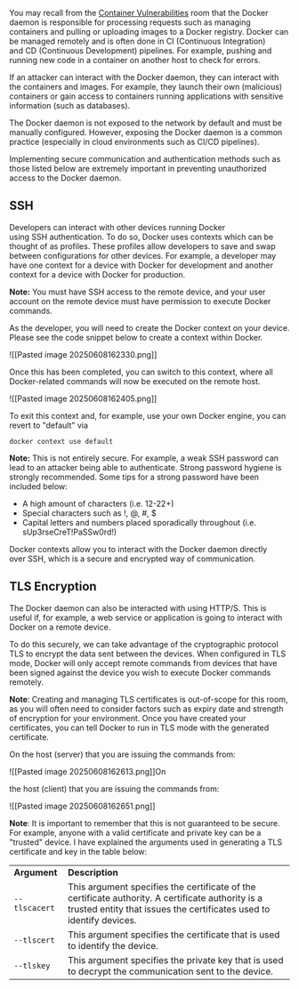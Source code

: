 You may recall from the [Container Vulnerabilities](https://tryhackme.com/room/containervulnerabilitiesDG) room that the Docker daemon is responsible for processing requests such as managing containers and pulling or uploading images to a Docker registry. Docker can be managed remotely and is often done in CI (Continuous Integration) and CD (Continuous Development) pipelines. For example, pushing and running new code in a container on another host to check for errors.

If an attacker can interact with the Docker daemon, they can interact with the containers and images. For example, they launch their own (malicious) containers or gain access to containers running applications with sensitive information (such as databases).

The Docker daemon is not exposed to the network by default and must be manually configured. However, exposing the Docker daemon is a common practice (especially in cloud environments such as CI/CD pipelines).

Implementing secure communication and authentication methods such as those listed below are extremely important in preventing unauthorized access to the Docker daemon.

## SSH

Developers can interact with other devices running Docker using SSH authentication. To do so, Docker uses contexts which can be thought of as profiles. These profiles allow developers to save and swap between configurations for other devices. For example, a developer may have one context for a device with Docker for development and another context for a device with Docker for production.

**Note:** You must have SSH access to the remote device, and your user account on the remote device must have permission to execute Docker commands.

As the developer, you will need to create the Docker context on your device. Please see the code snippet below to create a context within Docker.

![[Pasted image 20250608162330.png]]

Once this has been completed, you can switch to this context, where all Docker-related commands will now be executed on the remote host.

![[Pasted image 20250608162405.png]]

To exit this context and, for example, use your own Docker engine, you can revert to "default" via

```
docker context use default
```

**Note:** This is not entirely secure. For example, a weak SSH password can lead to an attacker being able to authenticate.
Strong password hygiene is strongly recommended.
Some tips for a strong password have been included below:

- A high amount of characters (i.e. 12-22+)
- Special characters such as !, @, #, $
- Capital letters and numbers placed sporadically throughout (i.e. sUp3rseCreT!PaSSw0rd!)

Docker contexts allow you to interact with the Docker daemon directly over SSH, which is a secure and encrypted way of communication.

## TLS Encryption

The Docker daemon can also be interacted with using HTTP/S. This is useful if, for example, a web service or application is going to interact with Docker on a remote device.

To do this securely, we can take advantage of the cryptographic protocol TLS to encrypt the data sent between the devices. When configured in TLS mode, Docker will only accept remote commands from devices that have been signed against the device you wish to execute Docker commands remotely.

**Note**: Creating and managing TLS certificates is out-of-scope for this room, as you will often need to consider factors such as expiry date and strength of encryption for your environment. Once you have created your certificates, you can tell Docker to run in TLS mode with the generated certificate.

On the host (server) that you are issuing the commands from:

![[Pasted image 20250608162613.png]]On 

the host (client) that you are issuing the commands from:

![[Pasted image 20250608162651.png]]

**Note**: It is important to remember that this is not guaranteed to be secure.
For example, anyone with a valid certificate and private key can be a "trusted" device. I have explained the arguments used in generating a TLS certificate and key in the table below:

|   |   |
|---|---|
|**Argument**|**Description**|
|`--tlscacert`|This argument specifies the certificate of the certificate authority. A certificate authority is a trusted entity that issues the certificates used to identify devices.|
|`--tlscert`|This argument specifies the certificate that is used to identify the device.|
|`--tlskey`|This argument specifies the private key that is used to decrypt the communication sent to the device.|